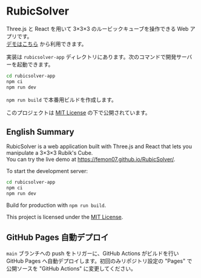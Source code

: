 # RubicSolver

Three.js と React を用いて 3×3×3 のルービックキューブを操作できる Web アプリです。  
[デモはこちら](https://femon07.github.io/RubicSolver/) から利用できます。

実装は `rubicsolver-app` ディレクトリにあります。次のコマンドで開発サーバーを起動できます。

```bash
cd rubicsolver-app
npm ci
npm run dev
```

`npm run build` で本番用ビルドを作成します。

このプロジェクトは [MIT License](LICENSE) の下で公開されています。

## English Summary

RubicSolver is a web application built with Three.js and React that lets you manipulate a 3×3×3 Rubik's Cube.  
You can try the live demo at <https://femon07.github.io/RubicSolver/>.

To start the development server:

```bash
cd rubicsolver-app
npm ci
npm run dev
```

Build for production with `npm run build`.

This project is licensed under the [MIT License](LICENSE).

## GitHub Pages 自動デプロイ

`main` ブランチへの push をトリガーに、GitHub Actions がビルドを行い
GitHub Pages へ自動デプロイします。初回のみリポジトリ設定の
"Pages" で公開ソースを "GitHub Actions" に変更してください。
